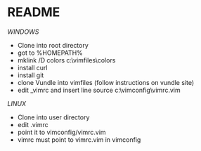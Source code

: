 # README #

_WINDOWS_
* Clone into root directory
* got to %HOMEPATH%
* mklink /D colors c:\vimfiles\colors
* install curl
* install git
* clone Vundle into vimfiles (follow instructions on vundle site)
* edit _vimrc and insert line source c:\vimconfig\vimrc.vim

_LINUX_
- Clone into user directory
- edit .vimrc
- point it to vimconfig/vimrc.vim
- vimrc must point to vimrc.vim in vimconfig

